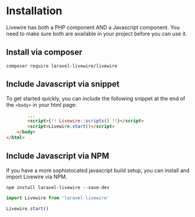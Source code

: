 # Installation
Livewire has both a PHP component AND a Javascript component. You need to make sure both are available in your project before you can use it.

## Install via composer
`composer require laravel-livewire/livewire`

## Include Javascript via snippet
To get started quickly, you can include the following snippet at the end of the `<body>` in your html page:

```html
        ...
        <script>{!! Livewire::scripts() !!}</script>
        <script>Livewire.start()</script>
    </body>
</html>
```

## Include Javascript via NPM
If you have a more sophistocated javascript build setup, you can install and import Livewire via NPM.

`npm install laravel-livewire --save-dev`

```js
import Livewire from 'laravel-livewire'

Livewire.start()
```
